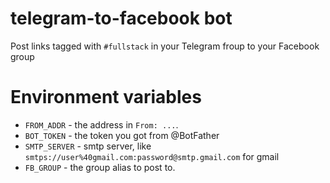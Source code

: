 # telegram-to-facebook bot

Post links tagged with `#fullstack` in your Telegram froup to your Facebook group

# Environment variables

- `FROM_ADDR` - the address in `From: ...`.
- `BOT_TOKEN` - the token you got from @BotFather
- `SMTP_SERVER` - smtp server, like `smtps://user%40gmail.com:password@smtp.gmail.com` for gmail
- `FB_GROUP` - the group alias to post to.
